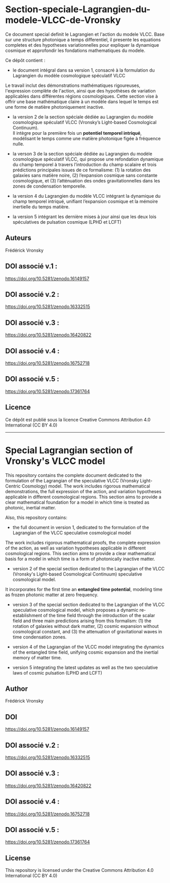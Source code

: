 # Section-speciale-Lagrangien-du-modele-VLCC-de-Vronsky
Ce document special definit le Lagrangien et l'action du modele VLCC. Base sur une structure photonique a temps differentiel, il presente les equations completes et des hypotheses variationnelles pour expliquer la dynamique cosmique et approfondir les fondations mathematiques du modele.

Ce dépôt contient :
- le document intégral dans sa version 1, consacré à la formulation du Lagrangien du modèle cosmologique spéculatif VLCC

Le travail inclut des démonstrations mathématiques rigoureuses, l'expression complète de l'action, ainsi que des hypothèses de variation applicables dans différentes régions cosmologiques. Cette section vise à offrir une base mathématique claire à un modèle dans lequel le temps est une forme de matière photoniquement inactive.

- la version 2 de la section spéciale dédiée au Lagrangien du modèle cosmologique spéculatif VLCC (Vronsky’s Light-based Cosmological Continuum).  
Il intègre pour la première fois un **potentiel temporel intriqué**, modélisant le temps comme une matière photonique figée à fréquence nulle.

- la verson 3 de la section spéciale dédiée au Lagrangien du modèle cosmologique spéculatif VLCC, qui propose une refondation dynamique du champ temporel à travers l’introduction du champ scalaire et trois prédictions principales issues de ce formalisme: (1) la rotation des galaxies sans matière noire, (2) l’expansion cosmique sans constante cosmologique, et (3) l’atténuation des ondes gravitationnelles dans les zones de condensation temporelle.

- la version 4 du Lagrangien du modèle VLCC intégrant la dynamique du champ temporel intriqué, unifiant l’expansion cosmique et la mémoire inertielle du temps matière.

- la version 5 intégrant les dernière mises à jour ainsi que les deux lois spéculatives de pulsation cosmique (LPHD et LCFT)

## Auteurs
Frédérick Vronsky

## DOI associé v.1 :
https://doi.org/10.5281/zenodo.16149157

## DOI associé v.2 :
https://doi.org/10.5281/zenodo.16332515

## DOI associé v.3 :
https://doi.org/10.5281/zenodo.16420822

## DOI associé v.4 :
https://doi.org/10.5281/zenodo.16752718

## DOI associé v.5 :
https://doi.org/10.5281/zenodo.17361764

## Licence
Ce dépôt est publié sous la licence Creative Commons Attribution 4.0 International (CC BY 4.0)

---
# Special Lagrangian section of Vronsky's VLCC model

This repository contains the complete document dedicated to the formulation of the Lagrangian of the speculative VLCC (Vronsky Light-Centric Cosmology) model. The work includes rigorous mathematical demonstrations, the full expression of the action, and variation hypotheses applicable in different cosmological regions. This section aims to provide a clear mathematical foundation for a model in which time is treated as photonic, inertial matter.

Also, this repository contains:
- the full document in version 1, dedicated to the formulation of the Lagrangian of the VLCC speculative cosmological model

The work includes rigorous mathematical proofs, the complete expression of the action, as well as variation hypotheses applicable in different cosmological regions. This section aims to provide a clear mathematical basis for a model in which time is a form of photonically inactive matter.

- version 2 of the special section dedicated to the Lagrangian of the VLCC (Vronsky's Light-based Cosmological Continuum) speculative cosmological model.

It incorporates for the first time an **entangled time potential**, modeling time as frozen photonic matter at zero frequency.

- version 3 of the special section dedicated to the Lagrangian of the VLCC speculative cosmological model, which proposes a dynamic re-establishment of the time field through the introduction of the scalar field and three main predictions arising from this formalism: (1) the rotation of galaxies without dark matter, (2) cosmic expansion without cosmological constant, and (3) the attenuation of gravitational waves in time condensation zones.

- version 4 of the Lagrangian of the VLCC model integrating the dynamics of the entangled time field, unifying cosmic expansion and the inertial memory of matter time.

- version 5 integrating the latest updates as well as the two speculative laws of cosmic pulsation (LPHD and LCFT)

## Author
Frédérick Vronsky

## DOI
https://doi.org/10.5281/zenodo.16149157

## DOI associé v.2 :
https://doi.org/10.5281/zenodo.16332515

## DOI associé v.3 :
https://doi.org/10.5281/zenodo.16420822

## DOI associé v.4 :
https://doi.org/10.5281/zenodo.16752718

## DOI associé v.5 :
https://doi.org/10.5281/zenodo.17361764

## License
This repository is licensed under the Creative Commons Attribution 4.0 International (CC BY 4.0)
